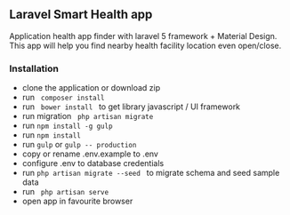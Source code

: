 ## Laravel Smart Health app

Application health app finder with laravel 5 framework + Material Design. This app will help you
find nearby health facility location even open/close. 

### Installation


* clone the application or download zip
* run <code> composer install </code>
* run <code> bower install </code> to get library javascript / UI framework
* run migration <code> php artisan migrate </code>
* run <code>npm install -g gulp</code>
* run <code>npm install</code>
* run <code>gulp</code> or <code>gulp -- production</code>
* copy or rename .env.example to .env
* configure .env to database credentials
* run <code>php artisan migrate --seed </code> to migrate schema and seed sample data
* run <code> php artisan serve </code>
* open app in favourite browser
